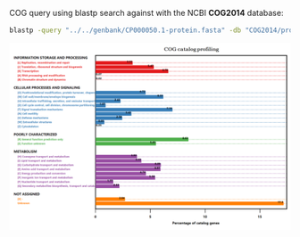 COG query using blastp search against with the NCBI **COG2014** database:

```bash
blastp -query "../../genbank/CP000050.1-protein.fasta" -db "COG2014/prot2003-2014.fasta" -evalue 1e-5
```

![](./Xcc8004-COGs.COG.profiling.png)
